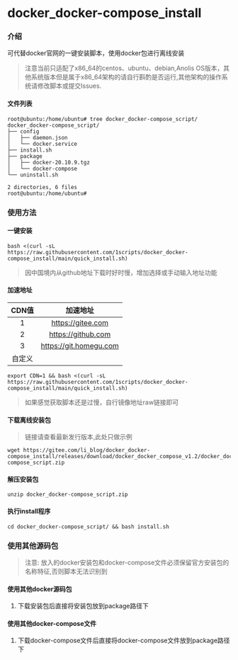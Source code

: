 # docker_docker-compose_install

### 介绍

可代替docker官网的一键安装脚本，使用docker包进行离线安装
> 注意当前只适配了x86_64的centos、ubuntu、debian,Anolis OS版本，其他系统版本但是属于x86_64架构的请自行斟酌是否运行,其他架构的操作系统请修改脚本或提交Issues.

#### 文件列表

```text
root@ubuntu:/home/ubuntu# tree docker_docker-compose_script/
docker_docker-compose_script/
├── config
│   ├── daemon.json
│   └── docker.service
├── install.sh
├── package
│   ├── docker-20.10.9.tgz
│   └── docker-compose
└── uninstall.sh

2 directories, 6 files
root@ubuntu:/home/ubuntu#
```

### 使用方法

#### 一键安装

```shell
bash <(curl -sL https://raw.githubusercontent.com/1scripts/docker_docker-compose_install/main/quick_install.sh)
```

> 因中国境内从github地址下载时好时慢，增加选择或手动输入地址功能
#### 加速地址
| CDN值| 加速地址|
|:----:|:-----------------:|
|  1   | https://gitee.com |
|  2   | https://github.com |
|  3   | https://git.homegu.com | 
| 自定义|

```shell
export CDN=1 && bash <(curl -sL https://raw.githubusercontent.com/1scripts/docker_docker-compose_install/main/quick_install.sh)
```
> 如果感觉获取脚本还是过慢，自行镜像地址raw链接即可


#### 下载离线安装包

> 链接请查看最新发行版本,此处只做示例

```shell
wget https://gitee.com/li_blog/docker_docker-compose_install/releases/download/docker_docker_compose_v1.2/docker_docker-compose_script.zip
```

#### 解压安装包

```shell
unzip docker_docker-compose_script.zip
```

#### 执行install程序

```shell
cd docker_docker-compose_script/ && bash install.sh
```

### 使用其他源码包

> 注意: 放入的docker安装包和docker-compose文件必须保留官方安装包的名称特征,否则脚本无法识别到

#### 使用其他docker源码包

1. 下载安装包后直接将安装包放到package路径下

#### 使用其他docker-compose文件

1. 下载docker-compose文件后直接将docker-compose文件放到package路径下